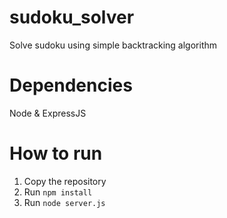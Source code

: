 # sudoku_solver
Solve sudoku using simple backtracking algorithm

# Dependencies
Node & ExpressJS

# How to run
1) Copy the repository
2) Run `npm install`
3) Run `node server.js`

